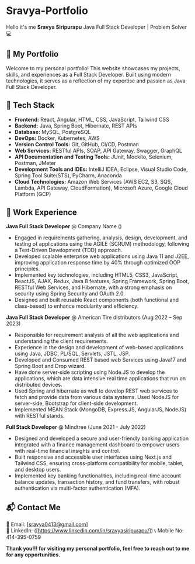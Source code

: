 # Sravya-Portfolio
Hello it's me **Sravya Siripurapu** Java Full Stack Developer | Problem Solver 💻
## 🌟 My Portfolio
Welcome to my personal portfolio! This website showcases my projects, skills, and experiences as a Full Stack Developer. Built using modern technologies, it serves as a reflection of my expertise and passion as Java Full Stack Developer.
## 🚀 Tech Stack

- **Frontend:** React, Angular, HTML, CSS, JavaScript, Tailwind CSS  
- **Backend:** Java, Spring Boot, Hibernate, REST APIs  
- **Database:** MySQL, PostgreSQL  
- **DevOps:** Docker, Kubernetes, AWS  
- **Version Control Tools:** Git, GitHub, CI/CD, Postman  
- **Web Services:** RESTful APIs, SOAP, API Gateway, Swagger, GraphQL
- **API Documentation and Testing Tools:** JUnit, Mockito, Selenium, Postman, JMeter
- **Development Tools and IDEs:** IntelliJ IDEA, Eclipse, Visual Studio Code, Spring Tool Suite(STS), PyCharm, Anaconda
- **Cloud Technologies:** Amazon Web Services (AWS EC2, S3, SQS, Lambda, API Gateway, CloudFormation), Microsoft Azure, Google Cloud Platform (GCP)

## 💼 Work Experience

**Java Full Stack Developer** @ Company Name ()
- Engaged in requirements gathering, analysis, design, development, and testing of applications using the AGILE (SCRUM) methodology, following a Test-Driven Development (TDD) approach.
- Developed scalable enterprise web applications using Java 11 and J2EE, improving application response time by 40% through optimized OOP principles.
- Implemented key technologies, including HTML5, CSS3, JavaScript, ReactJS, AJAX, Redux, Java 8 features, Spring Framework, Spring Boot, RESTful Web Services, and Hibernate, with a strong emphasis on security using Spring Security and OAuth 2.0.
- Designed and built reusable React components (both functional and class-based) to enhance modularity and efficiency.

**Java Full Stack Developer** @ American Tire distributors (Aug 2022 – Sep 2023)
-	Responsible for requirement analysis of all the web applications and understanding the client requirements.
-	Experience in the design and development of web-based applications using Java, JDBC, PL/SQL, Servlets, JSTL, JSP.
-	Developed and Consumed REST based web Services using Java17 and Spring Boot and Drop wizard.
-	Have done server-side scripting using Node.JS to develop the applications, which are data intensive real time applications that run on distributed devices.
-	Used Spring and hibernate as well to develop REST web services to fetch and provide data from various data systems. Used NodeJS for server-side, Bootstrap for client-side development.
-	Implemented MEAN Stack (MongoDB, Express.JS, AngularJS, NodeJS) with RESTful stands.
  
**Full Stack Developer** @ Mindtree (June 2021 - July 2022)
- Designed and developed a secure and user-friendly banking application integrated with a finance management dashboard to empower users with real-time financial insights and control.
- Built responsive and accessible user interfaces using Next.js and Tailwind CSS, ensuring cross-platform compatibility for mobile, tablet, and desktop users.
- Implemented key banking functionalities, including real-time account balance updates, transaction history, and fund transfers, with robust authentication via multi-factor authentication (MFA).

## 📬 Contact Me

📧 Email: [sravya0413@gmail.com]  
🔗 LinkedIn: ([https://www.linkedin.com/in/sravyasiripurapu/])
📞 Mobile No: 414-395-0759 

**Thank you!!! for visiting my personal portfolio, feel free to reach out to me for any opportunities.**


